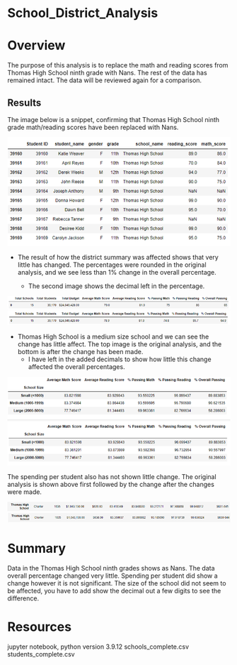 # School_District_Analysis

# Overview
The purpose of this analysis is to replace the math and reading scores from Thomas High School ninth grade with Nans. The rest of the data has remained intact. The data will be reviewed again for a comparison.

## Results

The image below is a snippet, confirming that Thomas High School ninth grade math/reading scores have been replaced with Nans.

![School District Analysis](https://github.com/pcar22/School_District_Analysis/blob/main/Resources/Thomas_9_NaN.png)

- The result of how the district summary was affected shows that very little has changed. The percentages were rounded in the original analysis, and we see less than 1% change in the overall percentage. 

  - The second image shows the decimal left in the percentage.

![School District Analysis](https://github.com/pcar22/School_District_Analysis/blob/main/Resources/PyCitySchools_Module_overall.png)
![School District Analysis](https://github.com/pcar22/School_District_Analysis/blob/main/Resources/PyCitySchools_Challenge_overall.png)

- Thomas High School is a medium size school and we can see the change has little affect. The top image is the original analysis, and the bottom is after the change has been made. 
  - I have left in the added decimals to show how little this change affected the overall percentages.

![School District Analysis](https://github.com/pcar22/School_District_Analysis/blob/main/Resources/School_Size_Module.png)
![School District Analysis](https://github.com/pcar22/School_District_Analysis/blob/main/Resources/School_Size_Challenge.png)

The spending per student also has not shown little change. The original analysis is shown above first followed by the change after the changes were made.

![School District Analysis](https://github.com/pcar22/School_District_Analysis/blob/main/Resources/Spending_Student_Module.png)
![School District Analysis](https://github.com/pcar22/School_District_Analysis/blob/main/Resources/Spending_Student_Challenge.png)

# Summary
Data in the Thomas High School ninth grades shows as Nans.
The data overall percentage changed very little.
Spending per student did show a change however it is not significant.
The size of the school did not seem to be affected, you have to add show the decimal out a few digits to see the difference.

# Resources
jupyter notebook, python version 3.9.12
schools_complete.csv
students_complete.csv


